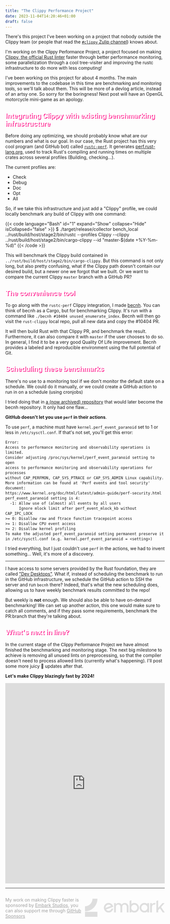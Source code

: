 ```yaml
---
title: "The Clippy Performance Project"
date: 2023-11-04T14:20:46+01:00
draft: false
---
```


There's this project I've been working on a project that nobody outside the Clippy team (or people that read the [`#clippy` Zulip channel](https://rust-lang.zulipchat.com/#narrow/stream/257328-clippy)) knows about.

I'm working on the <span class="cpp">Clippy Performance Project</span>, a project focused on making [Clippy, the official Rust linter](https://github.com/rust-lang/rust-clippy) faster through better performance monitoring, some parallelization through a cool tree-visiter and improving the rustc infrastructure to do more with less computing!

I've been working on this project for about 4 months. The main improvements to the codebase in this time are <span class="cpp">benchmarking and monitoring tools</span>, so we'll talk about them. This will be more of a devlog article, instead of an artsy one. So sorry for the boringness! Next post will have an OpenGL motorcycle mini-game as an apology.

## Integrating Clippy with existing benchmarking infrastructure

Before doing any optimizing, we should probably know what are our numbers and what is our goal. In our case, the Rust project has this very cool program (and GitHub bot) called [`rustc-perf`](https://github.com/rust-lang/rustc-perf). It generates [perf.rust-lang.org](https://perf.rust-lang.org), used to track Rust's compiling and running times on multiple crates across several profiles (Building, checking...).

The current profiles are:

- Check
- Debug
- Doc
- Opt
- All

So, if we take this infrastructure and just add a "Clippy" profile, we could locally benchmark any build of Clippy with one command:

{{< code language="Bash" id="1" expand="Show" collapse="Hide" isCollapsed="false" >}}
$ ./target/release/collector bench_local ../rust/build/host/stage2/bin/rustc --profiles Clippy --clippy ../rust/build/host/stage2/bin/cargo-clippy --id "master-$(date +%Y-%m-%d)"
{{< /code >}}

This will benchmark the Clippy build contained in `../rust/build/host/stage2/bin/cargo-clippy`. But this command is not only long, but also pretty confusing, what if the Clippy path doesn't contain our desired build, but a newer one we forgot that we built. Or we want to compare the current Clippy `master` branch with a GitHub PR?

## The convenience tool

To go along with the `rustc-perf` Clippy integration, I made [becnh](https://github.com/blyxyas/becnh). You can think of becnh as a Cargo, but for benchmarking Clippy. It's run with a command like `./becnh #10404 unused_enumerate_index`. Becnh will then go visit the `rust-clippy` local repo, pull all new data and copy the #10404 PR.

It will then build Rust with that Clippy PR, and benchmark the result. Furthermore, it can also compare it with `master` if the user chooses to do so.
In general, I find it to be a very good Quality Of Life improvement. Becnh provides a labeled and reproducible environment using the full potential of Git.

## Scheduling these benchmarks

There's no use to a monitoring tool if we don't monitor the default state on a schedule. We could do it manually, *or* we could create a GitHub action to run in on a schedule (using cronjobs)

I tried doing that in [a (now archived) repository](https://github.com/blyxyas/clippy-ci) that would later become the becnh repository. It only had one flaw...

**GitHub doesn't let you use `perf` in their actions**.

To use `perf`, a machine must have `kernel.perf_event_paranoid` set to 1 or less in `/etc/sysctl.conf`. If that's not set, you'll get this error:

```
Error:
Access to performance monitoring and observability operations is limited.
Consider adjusting /proc/sys/kernel/perf_event_paranoid setting to open
access to performance monitoring and observability operations for processes
without CAP_PERFMON, CAP_SYS_PTRACE or CAP_SYS_ADMIN Linux capability.
More information can be found at 'Perf events and tool security' document:
https://www.kernel.org/doc/html/latest/admin-guide/perf-security.html
perf_event_paranoid setting is 4:
  -1: Allow use of (almost) all events by all users
      Ignore mlock limit after perf_event_mlock_kb without CAP_IPC_LOCK
>= 0: Disallow raw and ftrace function tracepoint access
>= 1: Disallow CPU event access
>= 2: Disallow kernel profiling
To make the adjusted perf_event_paranoid setting permanent preserve it
in /etc/sysctl.conf (e.g. kernel.perf_event_paranoid = <setting>)
```

I tried everything, but I just couldn't use `perf` in the actions, we had to invent something... Well, it's more of a discovery.

---

I have access to some servers provided by the Rust foundation, they are called ["Dev Desktops"](https://forge.rust-lang.org/infra/docs/dev-desktop.html). What if, instead of scheduling the benchmark to run in the GitHub infrastructure, we schedule the GitHub action to SSH the server and run `becnh` there? Indeed, that's what the new scheduling does, allowing us to have weekly benchmark results committed to the repo!

But weekly is **not** enough. We should also be able to have on-demand benchmarking! We can set up another action, this one would make sure to catch all comments, and if they pass some requirements, benchmark the PR:branch that they're talking about.

## What's next in line?

In the current stage of the <span class="cpp">Clippy Performance Project</span> we have almost finished the benchmarking and monitoring stage. The next big milestone to achieve is removing all unused lints on preprocessing, so that the compiler doesn't need to process allowed lints (currently what's happening). I'll post some more juicy :beverage_box: updates after that.

**Let's make Clippy blazingly fast by 2024!**

<div style="width:100%;height:0;padding-bottom:125%;position:relative;"><iframe src="https://giphy.com/embed/VbnUQpnihPSIgIXuZv" width="100%" height="100%" style="position:absolute" frameBorder="0" class="giphy-embed" allowFullScreen></iframe></div>

---

<div class="disclaimer-embark">

My work on making Clippy faster is sponsored by [Embark Studios](https://www.embark-studios.com/), you can also support me through [GitHub Sponsors](https://github.com/blyxyas)

<img src="https://raw.githubusercontent.com/EmbarkStudios/opensource-website/main/static/img/logo_black.png" width="50%">
</div>

<style>
.cpp {
    font-family: 'Fugaz One', sans-serif;
}
h2 {
    color: white;
    text-shadow: 2px 2px 0px rgba(255, 26, 140, 1);
    transition: 0.1s;
    transition-timing-function: ease-out;
}

h2:hover {
    text-shadow: 3px 3px 0px rgba(255, 26, 140, 1);
}

.disclaimer-embark {
    opacity: .4;
    display: flex;
    align-items: center;
    justify-content: center;
}

.disclaimer-embark img {
    opacity: .3;
}

</style>

<link rel="preconnect" href="https://fonts.googleapis.com">
<link rel="preconnect" href="https://fonts.gstatic.com" crossorigin>
<link href="https://fonts.googleapis.com/css2?family=Fugaz+One&display=swap" rel="stylesheet">
